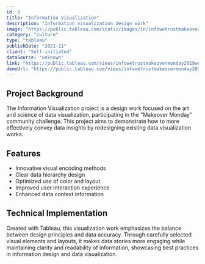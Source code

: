 ```yaml
---
id: 8
title: "Information Visualization"
description: "Information visualization design work"
image: "https://public.tableau.com/static/images/in/infowetrustmakeovermonday2019week16/1/1_rss.png"
category: "culture"
type: "tableau"
publishDate: "2021-11"
client: "Self-initiated"
dataSource: "unknown"
link: "https://public.tableau.com/views/infowetrustmakeovermonday2019week16/1"
demoUrl: "https://public.tableau.com/views/infowetrustmakeovermonday2019week16/1"
---
```

## Project Background

The Information Visualization project is a design work focused on the art and science of data visualization, participating in the "Makeover Monday" community challenge. This project aims to demonstrate how to more effectively convey data insights by redesigning existing data visualization works.

## Features

- Innovative visual encoding methods
- Clear data hierarchy design
- Optimized use of color and layout
- Improved user interaction experience
- Enhanced data context information

## Technical Implementation

Created with Tableau, this visualization work emphasizes the balance between design principles and data accuracy. Through carefully selected visual elements and layouts, it makes data stories more engaging while maintaining clarity and readability of information, showcasing best practices in information design and data visualization.
